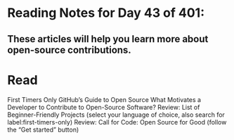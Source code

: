 # Reading Notes for Day 43 of 401:

## These articles will help you learn more about open-source contributions.

# Read

First Timers Only
GitHub’s Guide to Open Source
What Motivates a Developer to Contribute to Open-Source Software?
Review: List of Beginner-Friendly Projects (select your language of choice, also search for label:first-timers-only)
Review: Call for Code: Open Source for Good (follow the “Get started” button)